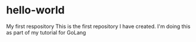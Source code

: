 # hello-world
My first respository
This is the first repository I have created. 
I'm doing this as part of my tutorial for GoLang
